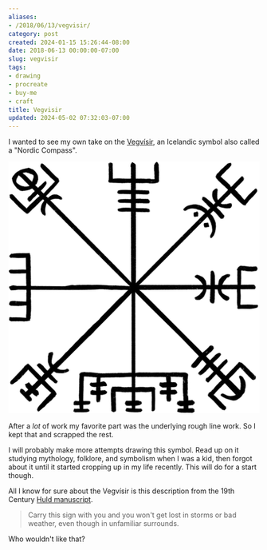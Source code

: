 ```yaml
---
aliases:
- /2018/06/13/vegvisir/
category: post
created: 2024-01-15 15:26:44-08:00
date: 2018-06-13 00:00:00-07:00
slug: vegvisir
tags:
- drawing
- procreate
- buy-me
- craft
title: Vegvisir
updated: 2024-05-02 07:32:03-07:00
---
```


I wanted to see my own take on the [Vegvísir](https://norse-mythology.org/vegvisir/), an Icelandic symbol also called a "Nordic Compass".

<!--more-->

![attachments/img/2018/cover-2018-06-13.jpg](../../../attachments/img/2018/cover-2018-06-13.jpg)

After a *lot* of work my favorite part was the underlying rough line work. So I kept that and scrapped the rest.

I will probably make more attempts drawing this symbol. Read up on it studying mythology, folklore, and symbolism when I was a kid, then forgot about it until it started cropping up in my life recently. This will do for a start though.

All I know for sure about the Vegvísir is this description from the 19th Century [Huld manuscript](https://www.academia.edu/13008560/Huld_Manuscript_of_Galdrastafir_Witchcraft_Magic_Symbols_and_Runes_-_English_Translation).

 > 
 > Carry this sign with you and you won't get lost in storms or bad weather, even though in unfamiliar surrounds.

Who wouldn't like that?